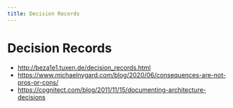```yaml
---
title: Decision Records
---
```


# Decision Records

- http://beza1e1.tuxen.de/decision_records.html
- https://www.michaelnygard.com/blog/2020/06/consequences-are-not-pros-or-cons/
- https://cognitect.com/blog/2011/11/15/documenting-architecture-decisions
